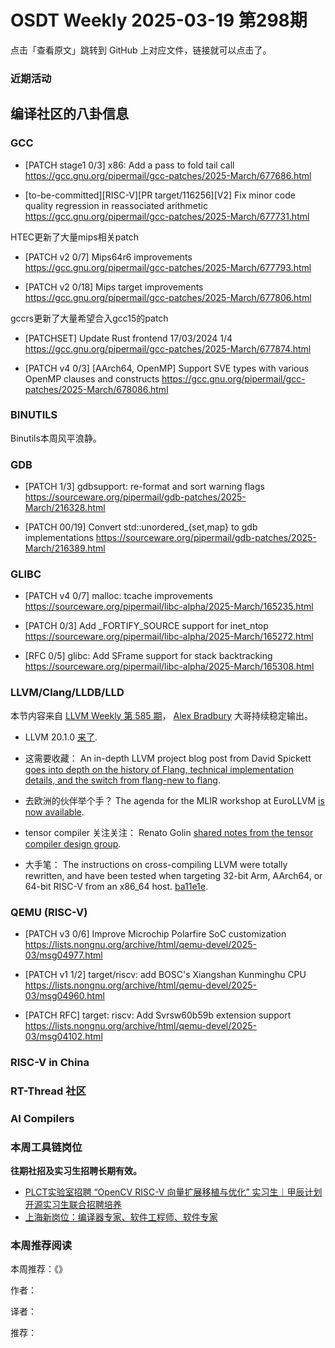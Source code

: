 # OSDT Weekly 2025-03-19 第298期

点击「查看原文」跳转到 GitHub 上对应文件，链接就可以点击了。

### 近期活动

## 编译社区的八卦信息

### GCC

- [PATCH stage1 0/3] x86: Add a pass to fold tail call
    https://gcc.gnu.org/pipermail/gcc-patches/2025-March/677686.html

- [to-be-committed][RISC-V][PR target/116256][V2] Fix minor code quality regression in reassociated arithmetic
    https://gcc.gnu.org/pipermail/gcc-patches/2025-March/677731.html

HTEC更新了大量mips相关patch
- [PATCH v2 0/7] Mips64r6 improvements
    https://gcc.gnu.org/pipermail/gcc-patches/2025-March/677793.html

- [PATCH v2 0/18] Mips target improvements
    https://gcc.gnu.org/pipermail/gcc-patches/2025-March/677806.html

gccrs更新了大量希望合入gcc15的patch
- [PATCHSET] Update Rust frontend 17/03/2024 1/4
    https://gcc.gnu.org/pipermail/gcc-patches/2025-March/677874.html

- [PATCH v4 0/3] [AArch64, OpenMP] Support SVE types with various OpenMP clauses and constructs
    https://gcc.gnu.org/pipermail/gcc-patches/2025-March/678086.html

### BINUTILS

Binutils本周风平浪静。

### GDB

- [PATCH 1/3] gdbsupport: re-format and sort warning flags
    https://sourceware.org/pipermail/gdb-patches/2025-March/216328.html

- [PATCH 00/19] Convert std::unordered_{set,map} to gdb implementations
    https://sourceware.org/pipermail/gdb-patches/2025-March/216389.html

### GLIBC

- [PATCH v4 0/7] malloc: tcache improvements
    https://sourceware.org/pipermail/libc-alpha/2025-March/165235.html

- [PATCH 0/3] Add _FORTIFY_SOURCE support for inet_ntop
    https://sourceware.org/pipermail/libc-alpha/2025-March/165272.html

- [RFC 0/5] glibc: Add SFrame support for stack backtracking
    https://sourceware.org/pipermail/libc-alpha/2025-March/165308.html

### LLVM/Clang/LLDB/LLD

本节内容来自 [LLVM Weekly 第 585 期](http://llvmweekly.org/issue/585)，
[Alex Bradbury](https://www.linkedin.com/in/alex-bradbury/) 大哥持续稳定输出。

* LLVM 20.1.0 [来了](https://discourse.llvm.org/t/llvm-20-1-0-released/85122/).

* 这需要收藏： An in-depth LLVM project blog post from David Spickett [goes into depth on the history of Flang, technical implementation details, and the switch from flang-new to flang](https://blog.llvm.org/posts/2025-03-11-flang-new/).

* 去欧洲的伙伴举个手？ The agenda for the MLIR workshop at EuroLLVM [is now available](https://discourse.llvm.org/t/announcing-the-6th-mlir-workshop-eurollvm-2025-program/85142).

* tensor compiler 关注关注： Renato Golin [shared notes from the tensor compiler design group](https://discourse.llvm.org/t/tcdg-notes-from-meting-2025-03-05/85116).

* 大手笔： The instructions on cross-compiling LLVM were totally rewritten, and have been tested when targeting 32-bit Arm, AArch64, or 64-bit RISC-V from an x86_64 host.
  [ba11e1e](https://github.com/llvm/llvm-project/commit/ba11e1e5222c).

### QEMU (RISC-V)

- [PATCH v3 0/6] Improve Microchip Polarfire SoC customization
    https://lists.nongnu.org/archive/html/qemu-devel/2025-03/msg04977.html

- [PATCH v1 1/2] target/riscv: add BOSC's Xiangshan Kunminghu CPU
    https://lists.nongnu.org/archive/html/qemu-devel/2025-03/msg04960.html

- [PATCH RFC] target: riscv: Add Svrsw60b59b extension support
    https://lists.nongnu.org/archive/html/qemu-devel/2025-03/msg04102.html

### RISC-V in China

### RT-Thread 社区

### AI Compilers

### 本周工具链岗位

**往期社招及实习生招聘长期有效。**

- [PLCT实验室招聘 “OpenCV RISC-V 向量扩展移植与优化” 实习生｜甲辰计划开源实习生联合招聘培养](https://mp.weixin.qq.com/s/NSFIlymcfe_gJBmJXK0Zng)
- [上海新岗位：编译器专家、软件工程师、软件专家](https://mp.weixin.qq.com/s/pX2R3znrPCxdsOLVg9YVXA)

### 本周推荐阅读

本周推荐：《》

作者：

译者：

推荐：
